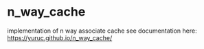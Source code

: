 # n_way_cache
implementation of n way associate cache
see documentation here:
https://yuruc.github.io/n_way_cache/
